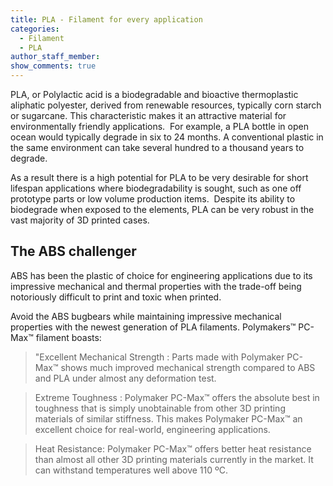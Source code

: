 ```yaml
---
title: PLA - Filament for every application
categories:
  - Filament
  - PLA
author_staff_member:
show_comments: true
---
```



PLA, or Polylactic acid is a biodegradable and bioactive thermoplastic aliphatic polyester, derived from renewable resources, typically corn starch or sugarcane. This characteristic makes it an attractive material for environmentally friendly applications. &nbsp;For example, a PLA bottle in open ocean would typically degrade in six to 24 months. A conventional plastic in the same environment can take several hundred to a thousand years to degrade.

As a result there is a high potential for PLA to be very desirable for short lifespan applications where biodegradability is sought, such as one off prototype parts or low volume production items.&nbsp; Despite its ability to biodegrade when exposed to the elements, PLA can be very robust in the vast majority of 3D printed cases.

## The ABS challenger

ABS has been the plastic of choice for engineering applications due to its impressive mechanical and thermal properties with the trade-off being notoriously difficult to print and toxic when printed.

Avoid the ABS bugbears while maintaining impressive mechanical properties with the newest generation of PLA filaments. Polymakers™ PC-Max™ filament boasts:

> "Excellent Mechanical Strength : Parts made with Polymaker PC-Max™ shows much improved mechanical strength compared to ABS and PLA under almost any deformation test.

> Extreme Toughness : Polymaker PC-Max™ offers the absolute best in toughness that is simply unobtainable from other 3D printing materials of similar stiffness. This makes Polymaker PC-Max™ an excellent choice for real-world, engineering applications.

> Heat Resistance: Polymaker PC-Max™ offers better heat resistance than almost all other 3D printing materials currently in the market. It can withstand temperatures well above 110 &ordm;C.

&nbsp;